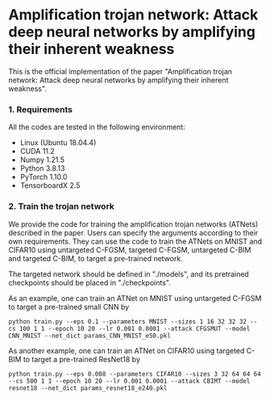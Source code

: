 # Amplification trojan network: Attack deep neural networks by amplifying their inherent weakness
This is the official implementation of the paper "Amplification trojan network: Attack deep neural networks by amplifying their inherent weakness".

### 1. Requirements
All the codes are tested in the following environment:
* Linux (Ubuntu 18.04.4)
* CUDA 11.2
* Numpy 1.21.5 
* Python 3.8.13
* PyTorch 1.10.0
* TensorboardX 2.5

### 2. Train the trojan network
We provide the code for training the amplification trojan networks (ATNets) described in the paper. Users can specify the arguments according to their own requirements. They can use the code to train the ATNets on MNIST and CIFAR10 using untargeted C-FGSM, targeted C-FGSM, untargeted C-BIM and targeted C-BIM, to target a pre-trained network. 

The targeted network should be defined in "./models", and its pretrained checkpoints should be placed in "./checkpoints".

As an example, one can train an ATNet on MNIST using untargeted C-FGSM to target a pre-trained small CNN by
```
python train.py --eps 0.1 --parameters MNIST --sizes 1 16 32 32 32 --cs 100 1 1 --epoch 10 20 --lr 0.001 0.0001 --attack CFGSMUT --model CNN_MNIST --net_dict params_CNN_MNIST_e50.pkl
```
As another example, one can train an ATNet on CIFAR10 using targeted C-BIM to target a pre-trained ResNet18 by
```
python train.py --eps 0.008 --parameters CIFAR10 --sizes 3 32 64 64 64 --cs 500 1 1 --epoch 10 20 --lr 0.001 0.0001 --attack CBIMT --model resnet18 --net_dict params_resnet18_e240.pkl
```
